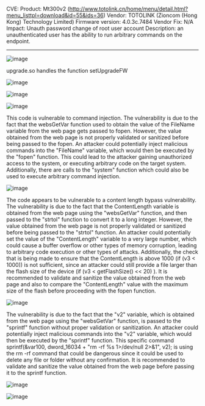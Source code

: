 CVE: 
Product: Mt300v2 (http://www.totolink.cn/home/menu/detail.html?menu_listtpl=download&id=55&ids=36)
Vendor: TOTOLINK (Zioncom (Hong Kong) Technology Limited)
Firmware version: 4.0.3c.7484
Vendor Fix: N/A
Impact: Unauth password change of root user account
Description: an unauthenticated user has the ability to run arbitrary commands on the endpoint.     

----------


![image](https://github.com/user-attachments/assets/5f517659-649e-40e9-92ae-ff6f4d1c5a7f)


upgrade.so handles the function setUpgradeFW      

![image](https://github.com/user-attachments/assets/b9a0f56f-ecc8-4a52-96c4-b649a580d9be)

![image](https://github.com/user-attachments/assets/46ca445e-f68f-472d-a5ea-e373e46314ef)

![image](https://github.com/user-attachments/assets/7d6fff8a-fbc4-4ab0-879e-f9a5a977ca5d)


This code is vulnerable to command injection. The vulnerability is due to the fact that the websGetVar function used to obtain the value of the FileName variable from the web page gets passed to fopen. However, the value obtained from the web page is not properly validated or sanitized before being passed to the fopen. An attacker could potentially inject malicious commands into the "FileName" variable, which would then be executed by the "fopen" function. This could lead to the attacker gaining unauthorized access to the system, or executing arbitrary code on the target system. Additionally, there are calls to the "system" function which could also be used to execute arbitrary command injection.         

![image](https://github.com/user-attachments/assets/5c99b26b-7a3b-4405-90fc-fa5306b36dc7)

The code appears to be vulnerable to a content length bypass vulnerability. The vulnerability is due to the fact that the ContentLength variable is obtained from the web page using the "websGetVar" function, and then passed to the "strtol" function to convert it to a long integer. However, the value obtained from the web page is not properly validated or sanitized before being passed to the "strtol" function. An attacker could potentially set the value of the "ContentLength" variable to a very large number, which could cause a buffer overflow or other types of memory corruption, leading to arbitrary code execution or other types of attacks. Additionally, the check that is being made to ensure that the ContentLength is above 1000 (if (v3 < 1000)) is not sufficient, since an attacker could still provide a file larger than the flash size of the device (if (v3 < getFlashSize() << 20) ). It is recommended to validate and sanitize the value obtained from the web page and also to compare the "ContentLength" value with the maximum size of the flash before proceeding with the fopen function.                  

![image](https://github.com/user-attachments/assets/f74df859-0cd9-43bb-ba94-38d166e86c55)

The vulnerability is due to the fact that the "v2" variable, which is obtained from the web page using the "websGetVar" function, is passed to the "sprintf" function without proper validation or sanitization. An attacker could potentially inject malicious commands into the "v2" variable, which would then be executed by the "sprintf" function. This specific command sprintf(&var100, dword_16034 + "rm -rf %s 1>/dev/null 2>&1", v2); is using the rm -rf command that could be dangerous since it could be used to delete any file or folder without any confirmation. It is recommended to validate and sanitize the value obtained from the web page before passing it to the sprintf function.

![image](https://github.com/user-attachments/assets/6cccda7c-2e0f-48de-baea-d183656cffd1)

![image](https://github.com/user-attachments/assets/c9020e61-8d63-49b4-90f2-49ed293e5b33)
